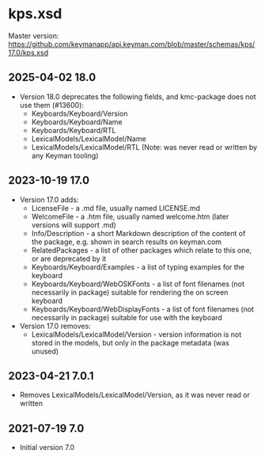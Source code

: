 # kps.xsd

Master version: https://github.com/keymanapp/api.keyman.com/blob/master/schemas/kps/17.0/kps.xsd

## 2025-04-02 18.0
* Version 18.0 deprecates the following fields, and kmc-package does not use them (#13600):
  - Keyboards/Keyboard/Version
  - Keyboards/Keyboard/Name
  - Keyboards/Keyboard/RTL
  - LexicalModels/LexicalModel/Name
  - LexicalModels/LexicalModel/RTL (Note: was never read or written by any Keyman tooling)

## 2023-10-19 17.0
* Version 17.0 adds:
  - LicenseFile - a .md file, usually named LICENSE.md
  - WelcomeFile - a .htm file, usually named welcome.htm (later versions will support .md)
  - Info/Description - a short Markdown description of the content of the package, e.g. shown in search results on keyman.com
  - RelatedPackages - a list of other packages which relate to this one, or are deprecated by it
  - Keyboards/Keyboard/Examples - a list of typing examples for the keyboard
  - Keyboards/Keyboard/WebOSKFonts - a list of font filenames (not necessarily in package) suitable for rendering the on screen keyboard
  - Keyboards/Keyboard/WebDisplayFonts - a list of font filenames (not necessarily in package) suitable for use with the keyboard
* Version 17.0 removes:
  - LexicalModels/LexicalModel/Version - version information is not stored in the models, but only in the package metadata (was unused)

## 2023-04-21 7.0.1
* Removes LexicalModels/LexicalModel/Version, as it was never read or written

## 2021-07-19 7.0
* Initial version 7.0

